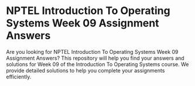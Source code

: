 # NPTEL Introduction To Operating Systems Week 09 Assignment Answers

Are you looking for NPTEL Introduction To Operating Systems Week 09 Assignment Answers? This repository will help you find your answers and solutions for Week 09 of the Introduction To Operating Systems course. We provide detailed solutions to help you complete your assignments efficiently.